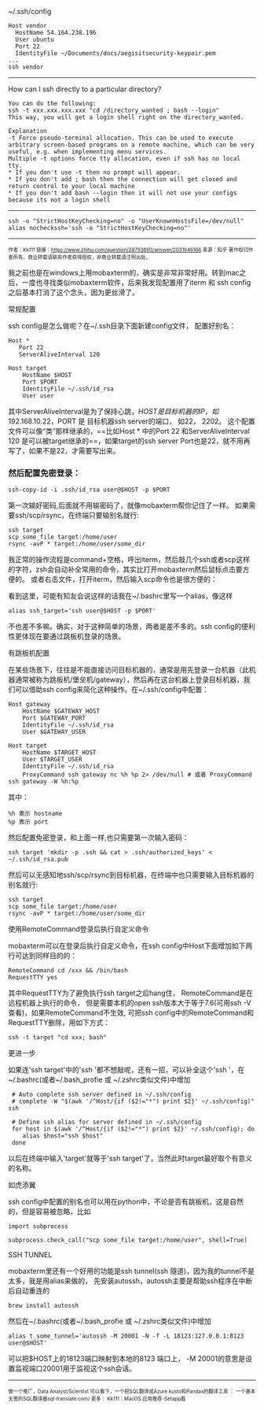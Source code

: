 ~/.ssh/config 
```
Host vendor
  HostName 54.164.238.196
  User ubuntu
  Port 22
  IdentityFile ~/Documents/docs/aegisitsecurity-keypair.pem
...
ssh vendor
```

---
How can I ssh directly to a particular directory?
```
You can do the following:
ssh -t xxx.xxx.xxx.xxx "cd /directory_wanted ; bash --login"
This way, you will get a login shell right on the directory_wanted.

Explanation
-t Force pseudo-terminal allocation. This can be used to execute arbitrary screen-based programs on a remote machine, which can be very useful, e.g. when implementing menu services.
Multiple -t options force tty allocation, even if ssh has no local tty.
* If you don't use -t then no prompt will appear.
* If you don't add ; bash then the connection will get closed and return control to your local machine
* If you don't add bash --login then it will not use your configs because its not a login shell
```

---

```
ssh -o "StrictHostKeyChecking=no" -o "UserKnownHostsFile=/dev/null"
alias nocheckssh='ssh -o "StrictHostKeyChecking=no"'
```


---
<font size="1">作者：Kk111
链接：https://www.zhihu.com/question/28793890/answer/2031646166
来源：知乎
著作权归作者所有。商业转载请联系作者获得授权，非商业转载请注明出处。
</font>

我之前也是在windows上用mobaxterm的，确实是非常非常好用。转到mac之后，一度也寻找类似mobaxterm软件，后来我发现配置用了iterm 和 ssh config 之后基本打消了这个念头，因为更丝滑了。

常规配置

ssh config是怎么做呢？在~/.ssh目录下面新建config文件， 配置好别名：
```
Host * 
   Port 22
   ServerAliveInterval 120

Host target
    HostName $HOST
    Port $PORT
    IdentityFile ~/.ssh/id_rsa
    User user
```
其中ServerAliveInterval是为了保持心跳，$HOST是目标机器的IP，如192.168.10.22，$PORT 是 目标机器ssh server的端口， 如22， 2202。
这个配置文件可以像“类”那样继承的，==比如Host * 中的Port 22 和ServerAliveInterval 120 是可以被target继承的==，如果target的ssh server Port也是22，就不用再写了，如果不是22，才需要写出来。
### 然后配置免密登录：
```
ssh-copy-id -i .ssh/id_rsa user@$HOST -p $PORT
```
第一次输好密码,后面就不用输密码了，就像mobaxterm帮你记住了一样。
如果需要ssh/scp/rsync，在终端只要输别名就行:
```
ssh target
scp some_file target:/home/user
rsync -avP * target:/home/user/some_dir
```
我正常的操作流程是command+空格，呼出iterm，然后敲几个ssh或者scp这样的字符，zsh会自动补全常用的命令，其实比打开mobaxterm然后鼠标点击要方便的。
或者右击文件，打开iterm，然后输入scp命令也是很方便的：

看到这里，可能有知友会说这样的话我在~/.bashrc里写一个alias，像这样
```
alias ssh_target='ssh user@$HOST -p $PORT'
```
不也差不多嘛。确实，对于这种简单的场景，两者是差不多的。ssh config的便利性更体现在要通过跳板机登录的场景。

有跳板机配置

在某些场景下，往往是不能直接访问目标机器的，通常是用先登录一台机器（此机器通常被称为跳板机/堡垒机/gateway），然后再在这台机器上登录目标机器，我们可以借助ssh config来简化这种操作。在~/.ssh/config中配置：
```
Host gateway
    HostName $GATEWAY_HOST
    Port $GATEWAY_PORT
    IdentityFile ~/.ssh/id_rsa
    User $GATEWAY_USER

Host target
    HostName $TARGET_HOST
    User $TARGET_USER
    IdentityFile ~/.ssh/id_rsa
    ProxyCommand ssh gateway nc %h %p 2> /dev/null # 或者 ProxyCommand ssh gateway -W %h:%p
```
其中：
```
%h 表示 hostname
%p 表示 port
```
然后配置免密登录，和上面一样,也只需要第一次输入密码：
```
ssh target 'mkdir -p .ssh && cat > .ssh/authorized_keys' < ~/.ssh/id_rsa.pub
```
然后可以无感知地ssh/scp/rsync到目标机器，在终端中也只需要输入目标机器的别名就行:
```
ssh target
scp some_file target:/home/user
rsync -avP * target:/home/user/some_dir
```

使用RemoteCommand登录后执行自定义命令

mobaxterm可以在登录后执行自定义命令，在ssh config中Host下面增加如下两行可达到同样目的的：
```
RemoteCommand cd /xxx && /bin/bash
RequestTTY yes
```
其中RequestTTY为了避免执行ssh target之后hang住， RemoteCommand是在远程机器上执行的命令， 但是需要本机的open ssh版本大于等于7.6(可用ssh -V查看)，如果RemoteCommand不生效,  可把ssh config中的RemoteCommand和RequestTTY删除，用如下方式：
```
ssh -t target "cd xxx; bash"
```

更进一步

如果连'ssh target'中的'ssh '都不想敲呢，还有一招，可以补全这个'ssh '，在~/.bashrc(或者~/.bash_profie 或 ~/.zshrc类似文件)中增加
```
 # Auto complete ssh server defined in ~/.ssh/config
 # complete -W "$(awk '/^Host/{if ($2!="*") print $2}' ~/.ssh/config)" ssh

 # Define ssh alias for server defined in ~/.ssh/config
 for host in $(awk '/^Host/{if ($2!="*") print $2}' ~/.ssh/config); do
    alias $host="ssh $host"
 done
```
以后在终端中输入'target'就等于'ssh target'了，当然此时target最好取个有意义的名称。

如虎添翼

ssh config中配置的别名也可以用在python中，不论是否有跳板机，这是自然的，但是容易被忽略，比如
```
import subprocess

subprocess.check_call("scp some_file target:/home/user", shell=True)
```

SSH TUNNEL

mobaxterm里还有一个好用的功能是ssh tunnel(ssh 隧道)，因为我的tunnel不是太多，我是用alias来做的，
先安装autossh，autossh主要是帮助ssh程序在中断后自动重连的
```
brew install autossh
```
然后在~/.bashrc(或者~/.bash_profie 或 ~/.zshrc类似文件)中增加
```
alias t_some_tunnel='autossh -M 20001 -N -f -L 18123:127.0.0.1:8123 user@$HOST'
```
可以把$HOST上的18123端口映射到本地的8123 端口上， -M 20001的意思是设置监视端口20001用于监视这个ssh会话。  

---
<font size="1">
做一个推广，Data Analyst/Scientist 可以看下，一个把SQL翻译成Azure kusto和Pandas的翻译工具 ：
一个基本无害的SQL翻译器sql-translate.com/
更多：
Kk111：MacOS 应用推荐-Setapp篇
</font>